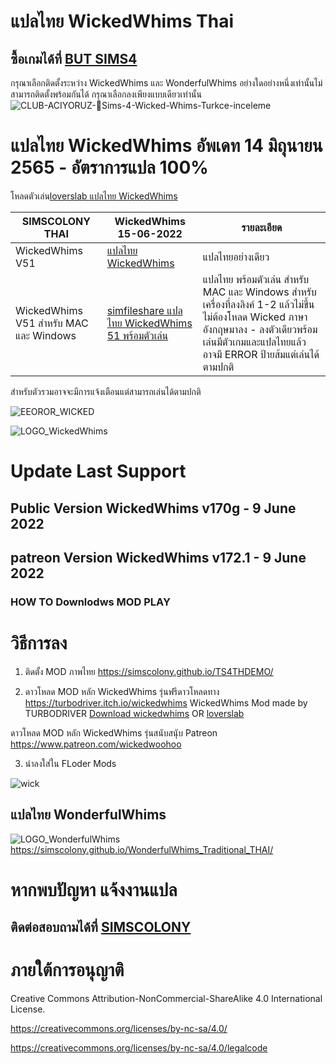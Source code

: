 
# แปลไทย WickedWhims Thai
## ซื้อเกมได้ที่ [BUT SIMS4](https://www.cdkeys.com/pc/games/the-sims-4-standard-edition-pc-cd-key-origin?mw_aref=simscolony)

กรุณาเลือกติดตั้งระหว่าง WickedWhims และ WonderfulWhims อย่างใดอย่างหนึ่งเท่านั้นไม่สามารถติดตั้งพร้อมกันได้
กรุณาเลือกลงเพียงแบบเดียวเท่านั้น
![CLUB-ACIYORUZ-💓Sims-4-Wicked-Whims-Turkce-inceleme](https://user-images.githubusercontent.com/13219372/127035913-4855b0af-ebc4-4239-9b25-57c0f2bb4267.jpg)


# แปลไทย WickedWhims อัพเดท 14 มิถุนายน 2565 - อัตราการแปล 100%
โหลดตัวเล่น[loverslab แปลไทย WickedWhims](https://www.loverslab.com/files/file/5755-sims-4-wickedwhims-thai-support-wickedwhims-v167c-18-december-2021/)



| SIMSCOLONY THAI| WickedWhims 15-06-2022|รายละเอียด|
| ------------- | ------------- | ------------- |
| WickedWhims V51| [แปลไทย WickedWhims ](https://github.com/simscolony/WickedWhimsTH/raw/main/%5BSIMSCOLONY%5D_WickedWhims_TH_%5B15-6-2022%5D.package) |แปลไทยอย่างเดียว|
| WickedWhims V51 สำหรับ MAC และ Windows|   [simfileshare แปลไทย WickedWhims 51 พร้อมตัวเล่น](http://www.simfileshare.net/download/3236037/) |แปลไทย พร้อมตัวเล่น สำหรับ MAC และ Windows สำหรับเครื่องที่ลงลิงค์ 1-2 แล้วไม่ขึ้น ไม่ต้องโหลด Wicked ภาษาอังกฤษมาลง - ลงตัวเดียวพร้อมเล่นมีตัวเกมและแปลไทยแล้ว อาจมี ERROR ป้ายส้มแต่เล่นได้ตามปกติ|

สำหรับตัวรวมอาจจะมีการแจ้งเตือนแต่สามารถเล่นได้ตามปกติ

![EEOROR_WICKED](https://user-images.githubusercontent.com/13219372/173412099-a9ba4be7-5b34-42ea-8fd4-b6ffaa8dc05d.jpg)



![LOGO_WickedWhims](https://img.itch.zone/aW1nLzMzMDExODAucG5n/original/mSNqg3.png)
# Update Last Support 
## Public Version WickedWhims v170g -  9 June 2022
##  patreon Version WickedWhim﻿s  v172.1 - 9 June 2022

### HOW TO Downlodws MOD PLAY

# วิธีการลง
1. ติดตั้ง MOD ภาพไทย
https://simscolony.github.io/TS4THDEMO/

2. ดาวโหลด MOD หลัก WickedWhims  รุ่นฟรีดาวโหลดทาง
https://turbodriver.itch.io/wickedwhims
WickedWhims Mod made by TURBODRIVER   [Download wickedwhims](https://wickedwhimsmod.com/download/) OR
[loverslab](https://www.loverslab.com/files/file/5755-sims-4-thai-translation-for-wickedwhims-435140c-16-april-2019/)


ดาวโหลด MOD หลัก WickedWhims  รุ่นสนับสนุับ
Patreon https://www.patreon.com/wickedwoohoo


3. นำลงใส่ใน FLoder Mods

![wick](https://user-images.githubusercontent.com/13219372/127035833-41096a39-6cce-4852-8207-d3f88aae143a.jpg)


## แปลไทย WonderfulWhims

![LOGO_WonderfulWhims](https://img.itch.zone/aW1nLzQyNjc4NDEucG5n/original/bivTAu.png)
https://simscolony.github.io/WonderfulWhims_Traditional_THAI/


# หากพบปัญหา แจ้งงานแปล
## ติดต่อสอบถามได้ที่ [SIMSCOLONY](https://www.facebook.com/SimsColony/)

# ภายใต้การอนุญาติ 

Creative Commons Attribution-NonCommercial-ShareAlike 4.0 International License.

https://creativecommons.org/licenses/by-nc-sa/4.0/

https://creativecommons.org/licenses/by-nc-sa/4.0/legalcode

